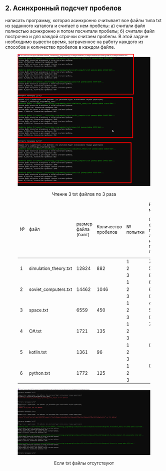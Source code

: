 ## 2. Асинхронный подсчет пробелов
написать программу, которая асинхронно считывает все файлы типа txt из заданного каталога и считает в нем пробелы: 
a) считали файл полностью асинхронно и потом посчитали пробелы; 
б) считали файл построчно и для каждой строчки считаем пробелы. 
В этой задаче необходимо вывести время, затраченное на работу каждого из способов и количество пробелов в каждом файле. 

<figure>
   <p align="center">
      <img src="https://github.com/dr-number/larionov_semestr_7_lab_2-read_files_calc_spaces/blob/main/for_read_me/1.png">
      <p align="center">Чтение 3 txt файлов по 3 раза</p>
   </p>
  <table>
	<thead>
		<tr>
			<td rowspan="2">№</td>
			<td rowspan="2">файл</td>
			<td rowspan="2">размер файла (байт)</td>
			<td rowspan="2">Количество пробелов</td>
			<td rowspan="2">№ попытки</td>
			<td colspan="2">Время исполнения метода</td>
		</tr>
		<tr> 
			<td>Cчитали файл полностью асинхронно и потом посчитали пробелы</td>
			<td>Cчитали файл построчно и для каждой строчки считаем пробелы</td>
		</tr>
        </thead>
<tbody>
		<tr>
			<td rowspan="3">1</td>
			<td rowspan="3">simulation_theory.txt</td>
			<td rowspan="3">12824</td>
			<td rowspan="3">882</td>
			<td>1</td>
			<td>75,7022</td>
			<td>1,6916</td>
		</tr>
		<tr>
			<td>2</td>
			<td>50,5527</td>
			<td>1,8484</td>
		</tr>
		<tr>
			<td>3</td>
			<td>8,2252</td>
			<td>6,2327</td>
		</tr>
		<tr>
			<td rowspan="3">2</td>
			<td rowspan="3">soviet_computers.txt</td>
			<td rowspan="3">14462</td>
			<td rowspan="3">1046</td>
			<td>1</td>
			<td>6,1167</td>
			<td>0,7181</td>
		</tr>
		<tr>
			<td>2</td>
			<td>6,9144</td>
			<td>0,6825</td>
		</tr>
		<tr>
			<td>3</td>
			<td>0,5335</td>
			<td>0,6945</td>
		</tr>
		<tr>
			<td rowspan="3">3</td>
			<td rowspan="3">space.txt</td>
			<td rowspan="3">6559</td>
			<td rowspan="3">450</td>
			<td>1</td>
			<td>4,8626</td>
			<td>0,5267</td>
		</tr>
		<tr>
			<td>2</td>
			<td>5,5041</td>
			<td>0,5062</td>
		</tr>
		<tr>
			<td>3</td>
			<td>0,5618</td>
			<td>0,7756</td>
		</tr>
		<tr>
			<td rowspan="3">4</td>
			<td rowspan="3">C#.txt</td>
			<td rowspan="3">1721</td>
			<td rowspan="3">135</td>
			<td>1</td>
			<td>7,7607</td>
			<td>3,1749</td>
		</tr>
		<tr>
			<td>2</td>
			<td></td>
			<td></td>
		</tr>
		<tr>
			<td>3</td>
			<td></td>
			<td></td>
		</tr>
		<tr>
			<td rowspan="3">5</td>
			<td rowspan="3">kotlin.txt</td>
			<td rowspan="3">1361</td>
			<td rowspan="3">96</td>
			<td>1</td>
			<td>0,3124</td>
			<td>0,3567</td>
		</tr>
		<tr>
			<td>2</td>
			<td></td>
			<td></td>
		</tr>
		<tr>
			<td>3</td>
			<td></td>
			<td></td>
		</tr>
		<tr>
			<td rowspan="3">6</td>
			<td rowspan="3">python.txt</td>
			<td rowspan="3">1772</td>
			<td rowspan="3">125</td>
			<td>1</td>
			<td>0,3019</td>
			<td>0,5347</td>
		</tr>
		<tr>
			<td>2</td>
			<td></td>
			<td></td>
		</tr>
		<tr>
			<td>3</td>
			<td></td>
			<td></td>
		</tr>
	</tbody>
</table>
</figure> 

<figure>
   <p align="center">
      <img src="https://github.com/dr-number/larionov_semestr_7_lab_2-read_files_calc_spaces/blob/main/for_read_me/2.png">
      <p align="center">Если txt файлы отсутствуют</p>
   </p>
</figure>
